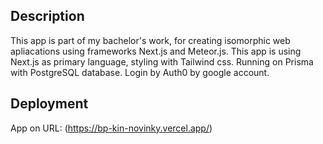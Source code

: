 ## Description

This app is part of my bachelor's work, for creating isomorphic web apliacations using frameworks Next.js and Meteor.js. This app is using Next.js as primary language, styling with Tailwind css. Running on Prisma with PostgreSQL database. Login by Auth0 by google account.

## Deployment

App on URL: (https://bp-kin-novinky.vercel.app/)
